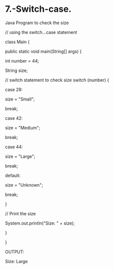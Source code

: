 # 7.-Switch-case.
Java Program to check the size

// using the switch...case statement

class Main {

public static void main(String[] args) {

int number = 44;

String size;

// switch statement to check size
switch (number) {

case 29:

size = "Small";

break;

case 42:

size = "Medium";

break;

case 44:

size = "Large";

break;

default:

size = "Unknown";

break;

}

// Print the size

System.out.println("Size: " + size);

}

}

OUTPUT:

Size: Large
